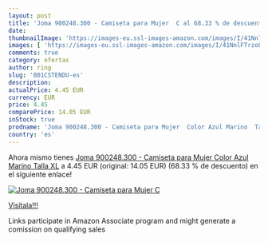 ```yaml
---
layout: post
title: 'Joma 900248.300 - Camiseta para Mujer  C al 68.33 % de descuento'
date: 
thumbnailImage: 'https://images-eu.ssl-images-amazon.com/images/I/41NnlFTrzoL._SL200_.jpg'
images: [ 'https://images-eu.ssl-images-amazon.com/images/I/41NnlFTrzoL._SL200_.jpg' ]
comments: true
category: ofertas
author: ring
slug: 'B01CSTENDU-es'
description:
actualPrice: 4.45 EUR
currency: EUR
price: 4.45
comparePrice: 14.05 EUR
inStock: true
prodname: 'Joma 900248.300 - Camiseta para Mujer  Color Azul Marino  Talla XL'
country: 'es'
---
```


Ahora mismo tienes [Joma 900248.300 - Camiseta para Mujer  Color Azul Marino  Talla XL](https://www.amazon.es/dp/B01CSTENDU/?tag=tolees-21) a 4.45 EUR (original: 14.05 EUR) (68.33 %  de descuento) en el siguiente enlace!

[![Joma 900248.300 - Camiseta para Mujer  C](https://images-eu.ssl-images-amazon.com/images/I/41NnlFTrzoL._SL200_.jpg)](https://www.amazon.es/dp/B01CSTENDU/?tag=tolees-21)

[Visítala!!!](https://www.amazon.es/dp/B01CSTENDU/?tag=tolees-21)

Links participate in Amazon Associate program and might generate a comission on qualifying sales
